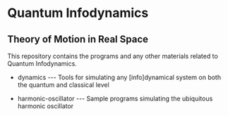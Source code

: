# Quantum Infodynamics
## Theory of Motion in Real Space

This repository contains the programs and any other materials related to Quantum Infodynamics.

* dynamics --- Tools for simulating any [info]dynamical system on both the quantum and classical level

* harmonic-oscillator --- Sample programs simulating the ubiquitous harmonic oscillator

